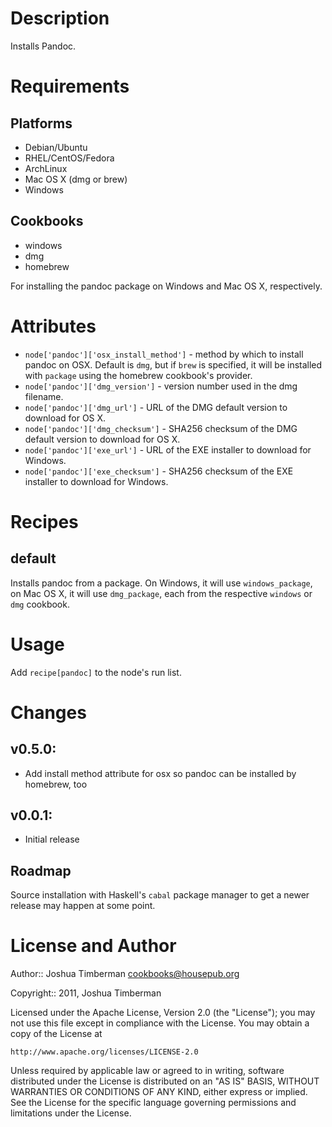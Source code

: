 Description
===========

Installs Pandoc.

Requirements
============

## Platforms

* Debian/Ubuntu
* RHEL/CentOS/Fedora
* ArchLinux
* Mac OS X (dmg or brew)
* Windows

## Cookbooks

* windows
* dmg
* homebrew

For installing the pandoc package on Windows and Mac OS X, respectively.

Attributes
==========

* `node['pandoc']['osx_install_method']` - method by which to install
  pandoc on OSX. Default is `dmg`, but if `brew` is specified, it will
  be installed with `package` using the homebrew cookbook's provider.
* `node['pandoc']['dmg_version']` - version number used in the dmg filename.
* `node['pandoc']['dmg_url']` - URL of the DMG default version to
  download for OS X.
* `node['pandoc']['dmg_checksum']` - SHA256 checksum of the DMG default
  version to download for OS X.
* `node['pandoc']['exe_url']` - URL of the EXE installer to download
  for Windows.
* `node['pandoc']['exe_checksum']` - SHA256 checksum of the EXE
  installer to download for Windows.

Recipes
=======

default
-------

Installs pandoc from a package. On Windows, it will use
`windows_package`, on Mac OS X, it will use `dmg_package`, each from
the respective `windows` or `dmg` cookbook.

Usage
=====

Add `recipe[pandoc]` to the node's run list.

Changes
=======

## v0.5.0:

* Add install method attribute for osx so pandoc can be installed by
  homebrew, too

## v0.0.1:

* Initial release

Roadmap
-------

Source installation with Haskell's `cabal` package manager to get a
newer release may happen at some point.

License and Author
==================

Author:: Joshua Timberman <cookbooks@housepub.org>

Copyright:: 2011, Joshua Timberman

Licensed under the Apache License, Version 2.0 (the "License");
you may not use this file except in compliance with the License.
You may obtain a copy of the License at

    http://www.apache.org/licenses/LICENSE-2.0

Unless required by applicable law or agreed to in writing, software
distributed under the License is distributed on an "AS IS" BASIS,
WITHOUT WARRANTIES OR CONDITIONS OF ANY KIND, either express or implied.
See the License for the specific language governing permissions and
limitations under the License.
